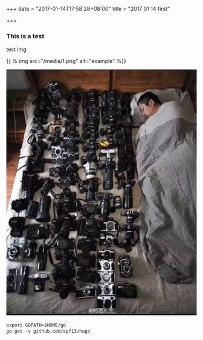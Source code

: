 +++
date = "2017-01-14T17:58:28+08:00"
title = "2017 01 14 first"

+++

### This is a test

test img 

{{ % img src="/media/1.png" alt="example" %}}

![1](media/1.png)

```Shell
export GOPATH=$HOME/go
go get -v github.com/spf13/hugo
```

